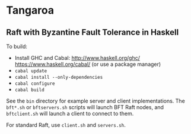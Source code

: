 Tangaroa
========
Raft with Byzantine Fault Tolerance in Haskell
----------------------------------------------

To build:
 - Install GHC and Cabal: http://www.haskell.org/ghc/ https://www.haskell.org/cabal/ (or use a package manager)
 - `cabal update`
 - `cabal install --only-dependencies`
 - `cabal configure`
 - `cabal build`

See the `bin` directory for example server and client implementations.
The `bft*.sh` or `bftservers.sh` scripts will launch BFT Raft nodes, and `bftclient.sh`
will launch a client to connect to them.

For standard Raft, use `client.sh` and `servers.sh`.

